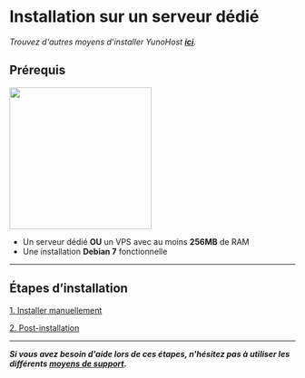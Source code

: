 # Installation sur un serveur dédié

*Trouvez d'autres moyens d'installer YunoHost **[ici](/install_fr)**.*

## Prérequis

<img src="https://yunohost.org/images/vps.png" width=250>

* Un serveur dédié **OU** un VPS avec au moins **256MB** de RAM
* Une installation **Debian 7** fonctionnelle

---

## Étapes d’installation

<a class="btn btn-lg btn-default" href="/install_manually_fr">1. Installer manuellement</a>

<a class="btn btn-lg btn-default" href="/postinstall_fr">2. Post-installation</a>

---


***Si vous avez besoin d'aide lors de ces étapes, n'hésitez pas à utiliser les différents [moyens de support](/support_fr).***